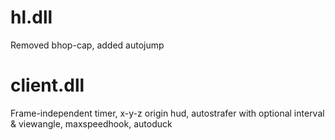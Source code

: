 # hl.dll
Removed bhop-cap, added autojump
# client.dll
Frame-independent timer, x-y-z origin hud, autostrafer with optional interval & viewangle, maxspeedhook, autoduck
